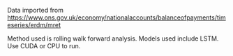 Data imported from https://www.ons.gov.uk/economy/nationalaccounts/balanceofpayments/timeseries/erdm/mret

Method used is rolling walk forward analysis.
Models used include LSTM.
Use CUDA or CPU to run.
